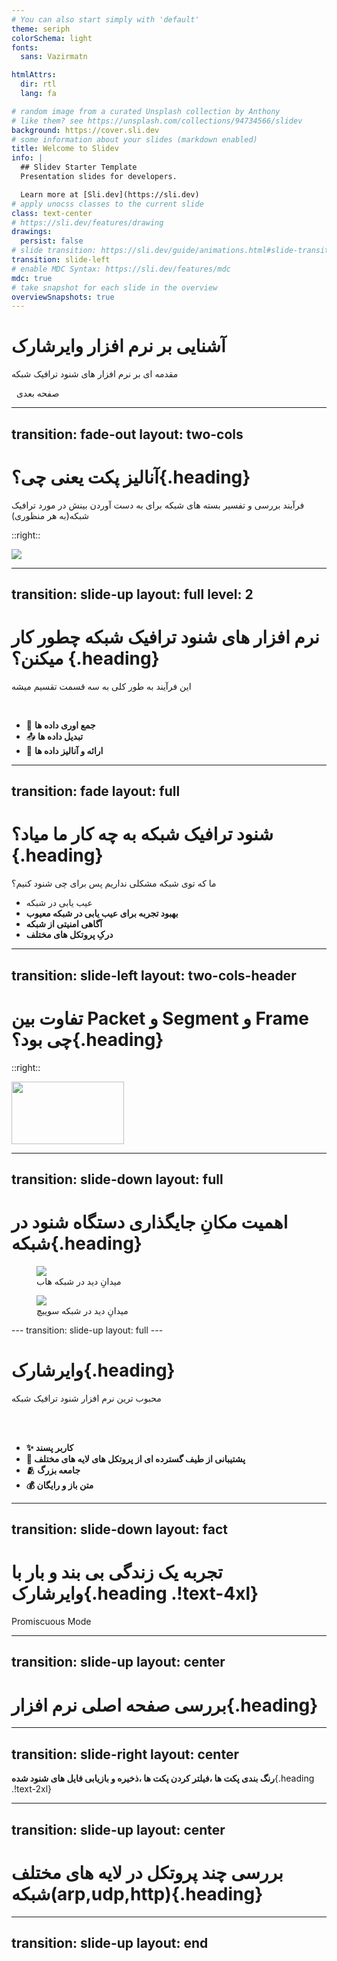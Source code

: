 ```yaml
---
# You can also start simply with 'default'
theme: seriph
colorSchema: light
fonts:
  sans: Vazirmatn

htmlAttrs:
  dir: rtl
  lang: fa

# random image from a curated Unsplash collection by Anthony
# like them? see https://unsplash.com/collections/94734566/slidev
background: https://cover.sli.dev
# some information about your slides (markdown enabled)
title: Welcome to Slidev
info: |
  ## Slidev Starter Template
  Presentation slides for developers.

  Learn more at [Sli.dev](https://sli.dev)
# apply unocss classes to the current slide
class: text-center
# https://sli.dev/features/drawing
drawings:
  persist: false
# slide transition: https://sli.dev/guide/animations.html#slide-transitions
transition: slide-left
# enable MDC Syntax: https://sli.dev/features/mdc
mdc: true
# take snapshot for each slide in the overview
overviewSnapshots: true
---
```


# آشنایی بر نرم افزار وایرشارک

مقدمه ای بر نرم افزار های شنود ترافیک شبکه

<div class="pt-12">
  <span @click="$slidev.nav.next" class="px-2 py-1 inline-flex items-center rounded cursor-pointer" hover="bg-white bg-opacity-10">
  <carbon:arrow-right class="inline"/>
  &nbsp
 صفحه بعدی 
</span>
</div>

<div class="abs-br m-6 flex gap-2">
  <a href="https://github.com/ParsaJR/wireshark-presentation" target="_blank" alt="GitHub" title="Open in GitHub"
    class="text-xl slidev-icon-btn opacity-50 !border-none !hover:text-white">
    <carbon-logo-github />
  </a>
</div>

---
transition: fade-out
layout: two-cols
---

# آنالیز پکت یعنی چی؟{.heading}
<div>
فرآیند بررسی و تفسیر بسته های شبکه برای به دست آوردن بینش در مورد ترافیک شبکه(به هر منظوری)
</div>

::right::

<img src="/images/image.png"/>

<!--
You can have `style` tag in markdown to override the style for the current page.
Learn more: https://sli.dev/features/slide-scope-style
-->

<!--
Here is another comment.
-->

---
transition: slide-up
layout: full
level: 2
---
# نرم افزار های شنود ترافیک شبکه چطور کار میکنن؟ {.heading}
این فرآیند به طور کلی به سه قسمت تقسیم میشه

<br/>
<div class="">

- 📝 **جمع اوری داده ها**
- 📤 **تبدیل داده ها**
- 🤹 **ارائه و آنالیز داده ها**
</div>

---
transition: fade
layout: full
---

# شنود ترافیک شبکه به چه کار ما میاد؟{.heading}
ما که توی شبکه مشکلی نداریم پس برای چی شنود کنیم؟

- عیب یابی در شبکه
- **بهبود تجربه برای عیب یابی در شبکه معیوب**
- **آگاهی امنیتی از شبکه**
- **درکِ پروتکل های مختلف**
---
transition: slide-left
layout: two-cols-header
---

# تفاوت بین Packet و Segment و Frame چی بود؟{.heading}

::right::

<img src="/images/osi.png" height="100" width="180"/>

---
transition: slide-down
layout: full
---

# اهمیت مکانِ جایگذاری دستگاه شنود در شبکه{.heading}

<div class=" h-full grid grid-cols-2 gap-2 content-center">

<figure>
<img src="/images/hub-visibality.png" class="h-72" />
<figcaption class="text-xs p-2">میدانِ دید در شبکه هاب</figcaption>
</figure>

<figure>
<img src="/images/switch-visibality.png" class="h-72" />
<figcaption class="text-xs p-2">میدانِ دید در شبکه سوییچ</figcaption>
</figure>
</div>
---
transition: slide-up
layout: full
---

# وایرشارک{.heading} 
محبوب ترین نرم افزار شنود ترافیک شبکه

<br>
<br>

- **✨ کاربر پسند**
- **💎 پشتیبانی از طیف گسترده ای از پروتکل های لایه های مختلف**
- **🫂 جامعه بزرگ**
- **💰 متن باز و رایگان**

---
transition: slide-down
layout: fact
---

# **تجربه یک زندگی بی بند و بار با وایرشارک**{.heading .!text-4xl}
Promiscuous Mode


---
transition: slide-up
layout: center
---

# **بررسی صفحه اصلی نرم افزار**{.heading}


---
transition: slide-right
layout: center
---

 **رنگ بندی پکت ها ،فیلتر کردن پکت ها ،ذخیره و بازیابی فایل های شنود شده**{.heading .!text-2xl}

---
transition: slide-up
layout: center
---

# **بررسی چند پروتکل در لایه های مختلف شبکه(arp,udp,http)**{.heading}

---
transition: slide-up
layout: end
---
